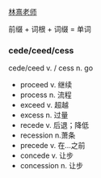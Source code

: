 [林熹老师](https://www.bilibili.com/video/BV1b94y1Q7cW/?vd_source=0c0f0bca60d9ea81e6e522c9ad46171f)

前缀 + 词根 + 词缀 = 单词

### cede/ceed/cess

cede/ceed v. / cess n. go

* proceed v. 继续
* process n. 流程
* exceed v. 超越
* excess n. 过量
* recede v. 后退；降低
* recession n.萧条
* precede v. 在…之前
* concede v. 让步
* concession n. 让步
